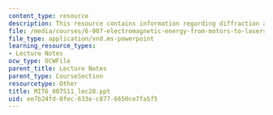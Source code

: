```yaml
---
content_type: resource
description: This resource contains information regarding diffraction and holography.
file: /media/courses/6-007-electromagnetic-energy-from-motors-to-lasers-spring-2011/ee7b24fd0fec633ec8776650ce7fa5f5_MIT6_007S11_lec28.ppt
file_type: application/vnd.ms-powerpoint
learning_resource_types:
- Lecture Notes
ocw_type: OCWFile
parent_title: Lecture Notes
parent_type: CourseSection
resourcetype: Other
title: MIT6_007S11_lec28.ppt
uid: ee7b24fd-0fec-633e-c877-6650ce7fa5f5
---
```

